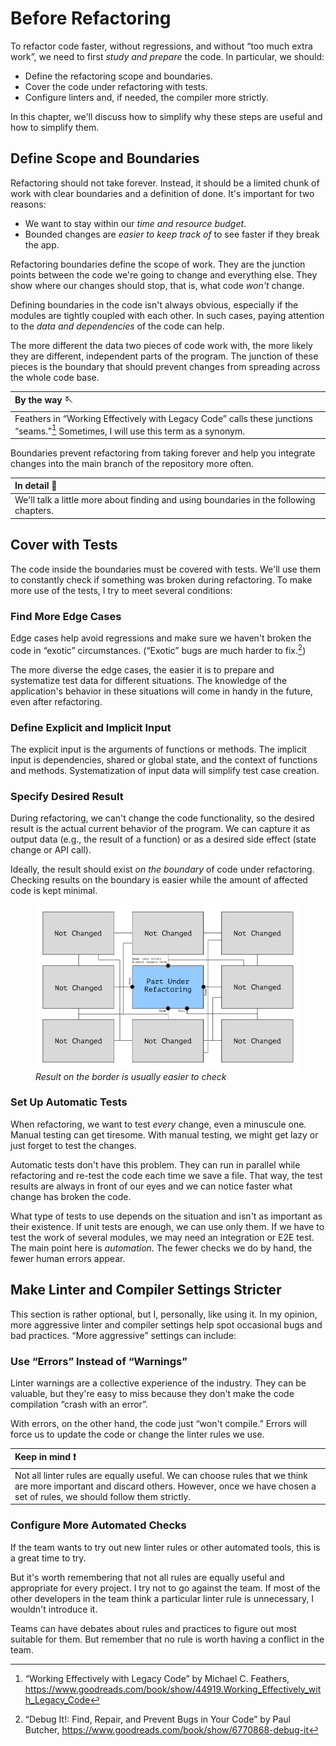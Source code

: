 # Before Refactoring

To refactor code faster, without regressions, and without “too much extra work”, we need to first _study and prepare_ the code. In particular, we should:

- Define the refactoring scope and boundaries.
- Cover the code under refactoring with tests.
- Configure linters and, if needed, the compiler more strictly.

In this chapter, we'll discuss how to simplify why these steps are useful and how to simplify them.

## Define Scope and Boundaries

Refactoring should not take forever. Instead, it should be a limited chunk of work with clear boundaries and a definition of done. It's important for two reasons:

- We want to stay within our _time and resource budget_.
- Bounded changes are _easier to keep track of_ to see faster if they break the app.

Refactoring boundaries define the scope of work. They are the junction points between the code we're going to change and everything else. They show where our changes should stop, that is, what code _won't_ change.

Defining boundaries in the code isn't always obvious, especially if the modules are tightly coupled with each other. In such cases, paying attention to the _data and dependencies_ of the code can help.

The more different the data two pieces of code work with, the more likely they are different, independent parts of the program. The junction of these pieces is the boundary that should prevent changes from spreading across the whole code base.

| By the way 🪡                                                                                                                                        |
| :--------------------------------------------------------------------------------------------------------------------------------------------------- |
| Feathers in “Working Effectively with Legacy Code” calls these junctions “seams.”[^workingeffectively] Sometimes, I will use this term as a synonym. |

Boundaries prevent refactoring from taking forever and help you integrate changes into the main branch of the repository more often.

| In detail 🔬                                                                           |
| :------------------------------------------------------------------------------------- |
| We'll talk a little more about finding and using boundaries in the following chapters. |

## Cover with Tests

The code inside the boundaries must be covered with tests. We'll use them to constantly check if something was broken during refactoring. To make more use of the tests, I try to meet several conditions:

### Find More Edge Cases

Edge cases help avoid regressions and make sure we haven't broken the code in “exotic” circumstances. (“Exotic” bugs are much harder to fix.[^debugit])

The more diverse the edge cases, the easier it is to prepare and systematize test data for different situations. The knowledge of the application's behavior in these situations will come in handy in the future, even after refactoring.

### Define Explicit and Implicit Input

The explicit input is the arguments of functions or methods. The implicit input is dependencies, shared or global state, and the context of functions and methods. Systematization of input data will simplify test case creation.

### Specify Desired Result

During refactoring, we can't change the code functionality, so the desired result is the actual current behavior of the program. We can capture it as output data (e.g., the result of a function) or as a desired side effect (state change or API call).

Ideally, the result should exist _on the boundary_ of code under refactoring. Checking results on the boundary is easier while the amount of affected code is kept minimal.

<figure>
  <img src="../images/03-result-on-edge.png" width="800">
  <figcaption><em>Result on the border is usually easier to check</em></figcaption>
</figure>

### Set Up Automatic Tests

When refactoring, we want to test _every_ change, even a minuscule one. Manual testing can get tiresome. With manual testing, we might get lazy or just forget to test the changes.

Automatic tests don't have this problem. They can run in parallel while refactoring and re-test the code each time we save a file. That way, the test results are always in front of our eyes and we can notice faster what change has broken the code.

What type of tests to use depends on the situation and isn't as important as their existence. If unit tests are enough, we can use only them. If we have to test the work of several modules, we may need an integration or E2E test. The main point here is _automation_. The fewer checks we do by hand, the fewer human errors appear.

## Make Linter and Compiler Settings Stricter

This section is rather optional, but I, personally, like using it. In my opinion, more aggressive linter and compiler settings help spot occasional bugs and bad practices. “More aggressive” settings can include:

### Use “Errors” Instead of “Warnings”

Linter warnings are a collective experience of the industry. They can be valuable, but they're easy to miss because they don't make the code compilation “crash with an error”.

With errors, on the other hand, the code just “won't compile.” Errors will force us to update the code or change the linter rules we use.

| Keep in mind ❗️                                                                                                                                                                               |
| :--------------------------------------------------------------------------------------------------------------------------------------------------------------------------------------------- |
| Not all linter rules are equally useful. We can choose rules that we think are more important and discard others. However, once we have chosen a set of rules, we should follow them strictly. |

### Configure More Automated Checks

If the team wants to try out new linter rules or other automated tools, this is a great time to try.

But it's worth remembering that not all rules are equally useful and appropriate for every project. I try not to go against the team. If most of the other developers in the team think a particular linter rule is unnecessary, I wouldn't introduce it.

Teams can have debates about rules and practices to figure out most suitable for them. But remember that no rule is worth having a conflict in the team.

[^workingeffectively]: “Working Effectively with Legacy Code” by Michael C. Feathers, https://www.goodreads.com/book/show/44919.Working_Effectively_with_Legacy_Code
[^debugit]: “Debug It!: Find, Repair, and Prevent Bugs in Your Code” by Paul Butcher, https://www.goodreads.com/book/show/6770868-debug-it
